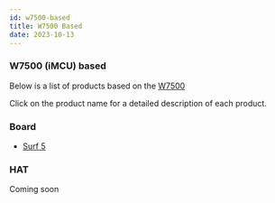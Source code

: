 ```yaml
---
id: w7500-based
title: W7500 Based
date: 2023-10-13
---
```


### W7500 (iMCU) based

Below is a list of products based on the [W7500](./../../Chip/MCU/W7500/Overview.md)
    
Click on the product name for a detailed description of each product.

### Board

* [Surf 5](./surf5.md)


### HAT

Coming soon
